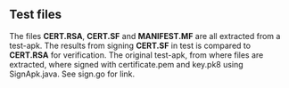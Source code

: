 Test files
----------

The files **CERT.RSA**, **CERT.SF** and **MANIFEST.MF** are all extracted from a
test-apk. The results from signing **CERT.SF** in test is compared to **CERT.RSA** for
verification. The original test-apk, from where files are extracted, where signed with 
certificate.pem and key.pk8 using SignApk.java. See sign.go for link.


